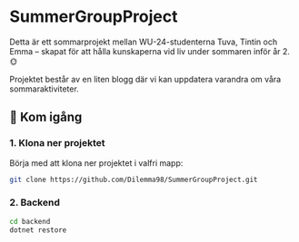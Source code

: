 # SummerGroupProject

Detta är ett sommarprojekt mellan WU-24-studenterna Tuva, Tintin och Emma – skapat för att hålla kunskaperna vid liv under sommaren inför år 2. 🌞

Projektet består av en liten blogg där vi kan uppdatera varandra om våra sommaraktiviteter.

## 🧭 Kom igång

### 1. Klona ner projektet
Börja med att klona ner projektet i valfri mapp:
```bash
git clone https://github.com/Dilemma98/SummerGroupProject.git

```
### 2. Backend
```bash
cd backend
dotnet restore
```
